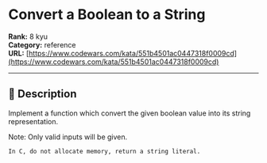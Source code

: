 # Convert a Boolean to a String

**Rank:** 8 kyu  
**Category:** reference  
**URL:** [https://www.codewars.com/kata/551b4501ac0447318f0009cd](https://www.codewars.com/kata/551b4501ac0447318f0009cd)

---

## 📝 Description

Implement a function which convert the given boolean value into its string representation.

Note: Only valid inputs will be given.

```if:c
In C, do not allocate memory, return a string literal.
```
